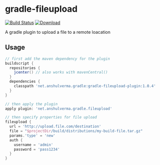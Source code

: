 # gradle-fileupload

[![Build Status](https://travis-ci.org/anshulverma/gradle-fileupload-plugin.svg?branch=master)](https://travis-ci.org/anshulverma/gradle-fileupload-plugin)
[![Download](https://api.bintray.com/packages/anshulverma/gradle-plugins/gradle-fileupload-plugin/images/download.svg)](https://bintray.com/anshulverma/gradle-plugins/gradle-fileupload-plugin/_latestVersion)

A gradle plugin to upload a file to a remote loacation

## Usage

``` groovy
// first add the maven dependency for the plugin
buildscript {
  repositories {
    jcenter() // also works with mavenCentral()
  }
  dependencies {
    classpath 'net.anshulverma.gradle:gradle-fileupload-plugin:1.0.4'
  }
}

// then apply the plugin
apply plugin: 'net.anshulverma.gradle.fileupload'

// then specify properties for file upload
fileupload {
  url = 'http://upload.file.com/destination'
  file = "$projectDir/build/distributions/my-build-file.tar.gz"
  params.'type' = 'new'
  auth {
    username = 'admin'
    password = 'pass1234'
  }
}
```
